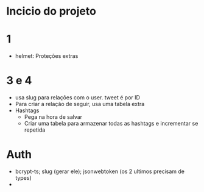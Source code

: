 # Incicio do projeto
# 1
- helmet: Proteções extras


# 3 e 4
-  usa slug para relações com o user. tweet é por ID
- Para criar a relação de seguir, usa uma tabela extra
- Hashtags
    - Pega na hora de salvar
    - Criar uma tabela para armazenar todas as hashtags e incrementar se repetida



# Auth
- bcrypt-ts; slug (gerar ele); jsonwebtoken (os 2 ultimos precisam de types)
- 